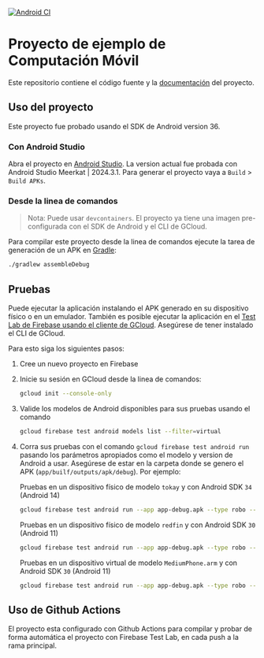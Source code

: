 [![Android CI](https://github.com/android-fis-uan/android-sample-project/actions/workflows/android.yml/badge.svg)](https://github.com/android-fis-uan/android-sample-project/actions/workflows/android.yml)

# Proyecto de ejemplo de Computación Móvil

Este repositorio contiene el código fuente y la [documentación](docs) del proyecto.

## Uso del proyecto

Este proyecto fue probado usando el SDK de Android version 36.

### Con Android Studio

Abra el proyecto en [Android Studio](https://developer.android.com/studio). La version actual fue probada con Android Studio Meerkat | 2024.3.1. Para generar el proyecto vaya a `Build` > `Build APKs`.

### Desde la linea de comandos

> Nota: Puede usar `devcontainers`. El proyecto ya tiene una imagen pre-configurada con el SDK de Android y el CLI de GCloud.

Para compilar este proyecto desde la linea de comandos ejecute la tarea de generación de un APK en [Gradle](https://developer.android.com/build/building-cmdline):

```bash
./gradlew assembleDebug
```

## Pruebas

Puede ejecutar la aplicación instalando el APK generado en su dispositivo físico o en un emulador. También es posible ejecutar la aplicación en el [Test Lab de Firebase usando el cliente de GCloud](https://firebase.google.com/docs/test-lab/android/command-line?authuser=0&hl=en). Asegúrese de tener instalado el CLI de GCloud.

Para esto siga los siguientes pasos:

1. Cree un nuevo proyecto en Firebase

1. Inicie su sesión en GCloud desde la linea de comandos:

   ```bash
   gcloud init --console-only
   ```

1. Valide los modelos de Android disponibles para sus pruebas usando el comando

   ```bash
   gcloud firebase test android models list --filter=virtual
   ```

1. Corra sus pruebas con el comando ```gcloud firebase test android run``` pasando los parámetros apropiados como el modelo y version de Android a usar. Asegúrese de estar en la carpeta donde se genero el APK (`app/builf/outputs/apk/debug`). Por ejemplo:
   
   Pruebas en un dispositivo físico de modelo `tokay` y con Android SDK `34` (Android 14)

   ```bash
   gcloud firebase test android run --app app-debug.apk --type robo --device model=tokay,version=34,locale=en,orientation=portrait
   ```

   Pruebas en un dispositivo físico de modelo `redfin` y con Android SDK `30` (Android 11)

   ```bash
   gcloud firebase test android run --app app-debug.apk --type robo --device model=redfin,version=30,locale=en,orientation=portrait
   ```

   Pruebas en un dispositivo virtual de modelo `MediumPhone.arm` y con Android SDK `30` (Android 11) 

   ```bash
   gcloud firebase test android run --app app-debug.apk --type robo --device model=MediumPhone.arm,version=30,locale=en,orientation=portrait
   ```

## Uso de Github Actions

El proyecto esta configurado con Github Actions para compilar y probar de forma automática el proyecto con Firebase Test Lab, en cada push a la rama principal.
